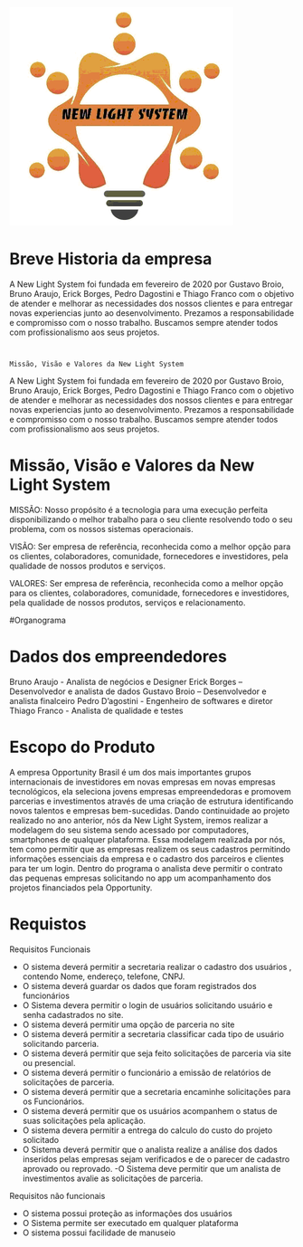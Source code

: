 ![logo](https://raw.githubusercontent.com/NEWLIGHTSYSTEM/NEWLIGHTSYSTEM/master/new.bmp)
# Breve Historia da empresa
   A New Light System foi fundada em fevereiro de 2020 por Gustavo Broio, Bruno Araujo, Erick Borges, Pedro Dagostini e Thiago Franco com o objetivo de atender e melhorar as necessidades dos nossos clientes e para entregar novas experiencias junto ao desenvolvimento. Prezamos a responsabilidade e compromisso com o nosso trabalho. Buscamos sempre atender todos com profissionalismo aos seus projetos. 
   #
	Missão, Visão e Valores da New Light System
A New Light System foi fundada em fevereiro de 2020 por Gustavo Broio, Bruno Araujo, Erick Borges, Pedro Dagostini e Thiago Franco com o objetivo de atender e melhorar as necessidades dos nossos clientes e para entregar novas experiencias junto ao desenvolvimento. Prezamos a responsabilidade e compromisso com o nosso trabalho. Buscamos sempre atender todos com profissionalismo aos seus projetos. 
   # Missão, Visão e Valores da New Light System
MISSÃO: Nosso propósito é a tecnologia para uma execução perfeita disponibilizando o melhor trabalho para o seu cliente resolvendo todo o seu problema, com os nossos sistemas operacionais.

VISÃO: Ser empresa de referência, reconhecida como a melhor opção para os clientes, colaboradores, comunidade, fornecedores e investidores, pela qualidade de nossos produtos e serviços.

VALORES: Ser empresa de referência, reconhecida como a melhor opção para os clientes, colaboradores, comunidade, fornecedores e investidores, pela qualidade de nossos produtos, serviços e relacionamento.

#Organograma
# 	Dados dos empreendedores

 Bruno Araujo - Analista de negócios e Designer 
 Erick Borges – Desenvolvedor e analista de dados
 Gustavo Broio – Desenvolvedor e analista finalceiro
 Pedro D’agostini - Engenheiro de softwares e diretor
 Thiago Franco - Analista de qualidade e testes


# Escopo do Produto
A empresa Opportunity Brasil é um dos mais importantes grupos internacionais de investidores em novas empresas em novas empresas tecnológicos, ela seleciona jovens empresas empreendedoras e promovem parcerias e investimentos através de uma criação de estrutura identificando novos talentos e empresas bem-sucedidas. Dando continuidade ao projeto realizado no ano anterior, nós da New Light System, iremos realizar a modelagem do seu sistema sendo acessado por computadores, smartphones de qualquer plataforma. Essa modelagem realizada por nós, tem como permitir que as empresas realizem os seus cadastros permitindo informações essenciais da empresa e o cadastro dos parceiros e clientes para ter um login.
Dentro do programa o analista deve permitir o contrato das pequenas empresas solicitando no app um acompanhamento dos projetos financiados pela Opportunity.

# Requistos 

Requisitos Funcionais 


- O sistema deverá permitir a secretaria realizar o cadastro dos usuários , contendo Nome, endereço, telefone, CNPJ. 	
- O sistema deverá guardar os dados que foram registrados dos funcionários   	
- O Sistema devera permitir o login de usuários solicitando usuário e senha cadastrados no site.                    
- O sistema deverá permitir uma opção de parceria no site
- O sistema deverá permitir a secretaria classificar cada tipo de usuário solicitando parceria.
- O sistema deverá permitir que seja feito solicitações de parceria  via site ou presencial.
- O sistema deverá permitir  o funcionário a emissão de relatórios de solicitações de parceria.
- O sistema deverá permitir que a secretaria encaminhe solicitações para os
Funcionários.
- O sistema deverá permitir que os usuários acompanhem o status de suas solicitações pela aplicação.
- O sistema devera permitir a entrega do calculo do custo do projeto solicitado
- O Sistema deverá permitir que o analista realize a análise dos dados inseridos pelas empresas sejam verificados e de o parecer de cadastro aprovado ou reprovado.
-O Sistema deve permitir que um analista de investimentos avalie as solicitações de parceria.
           
 Requisitos não funcionais 

- O sistema possui proteção as informações dos usuários
- O Sistema permite ser executado em qualquer plataforma                                                  
- O sistema possui  facilidade de manuseio 
